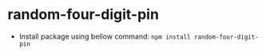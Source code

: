 # random-four-digit-pin

* Install package using bellow command:
 `npm install random-four-digit-pin`
